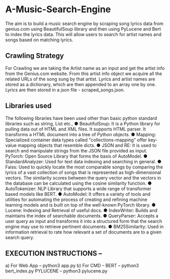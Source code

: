 # A-Music-Search-Engine
The aim is to build a music search engine by scraping song lyrics data from genius.com using BeautifulSoup library and then using PyLucene and Bert to index the lyrics data. This will allow users to search for artist names and songs based on matching lyrics.

## Crawling Strategy
For Crawling we are taking the Artist name as an input and get the artist info from the Genius.com website. From this artist info object we acquire all the related URLs of the song sung by that artist. Lyrics and artist names are stored as a dictionary, which are then appended to an array one by one. Lyrics are then stored in a json file - scraped_songs.json.

## Libraries used
The following libraries have been used other than basic python standard libraries such as string, List etc.,
● BeautifulSoup: It is a Python library for pulling data out of HTML and XML files. It supports
HTML parser. It transforms a HTML document into a tree of Python objects.
● Mapping: Specialized container data types called "collections-mapping" offer key-value mapping
objects that resemble dicts.
● JSON and RE: It is used to search and manipulate strings from the JSON file provided as input.
PyTorch: Open Source Library that forms the basis of AutoModel.
● StandardAnalyzer: Used for text data indexing and searching in general.
● Faiss: Used to quickly locate the most comparable songs by comparing the lyrics of a vast
collection of songs that is represented as high-dimensional vectors. The similarity scores between the query vector and the vectors in the database can be calculated using the cosine similarity function.
● AutoTokenizer: NLP Library that supports a wide range of transformer based models like BERT.
● AutoModel: It offers a variety of tools and utilities for automating the process of creating and refining machine learning models and is built on top of the well-known PyTorch library.
● Lucene: Indexing and Retrieval of useful docs.
● IndexWriter: Builds and maintains the index of searchable documents.
● QueryParser: Accepts a user query as input and transforms it into a structured form that the search
engine may use to retrieve pertinent documents.
● BM25Similarity: Used in information retrieval to rate how relevant a set of documents are to a
given search query.

## EXECUTION INSTRUCTIONS –
a) For Web App –
     python3 app.py
b) For CMD –
BERT – python3 bert_index.py 
PYLUCENE – python3 pylucene.py
